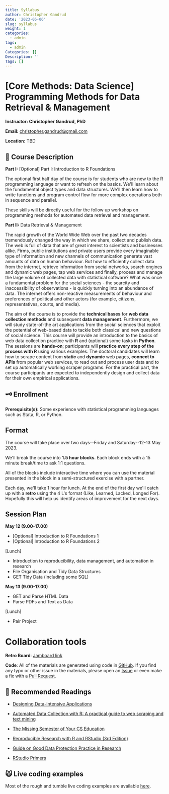 ```yaml
---
title: Syllabus
author: Christopher Gandrud
date: '2023-05-06'
slug: syllabus
weight: 1
categories:
  - admin
tags:
  - admin
Categories: []
Description: ''
Tags: []
---
```


# \[Core Methods: Data Science\] Programming Methods for Data Retrieval & Management

**Instructor: Christopher Gandrud, PhD**

**Email:** [christopher.gandrud\@gmail.com](mailto:christopher.gandrud@gmail.com)

**Location:** TBD

## 📜 Course Description

**Part I:** [Optional] Part I: Introduction to R Foundations

The optional first half day of the course is for students who are new to the R programming language or want to refresh on the basics. We'll learn about the fundamental object types and data structures. We'll then learn how to write functions and program control flow for more complex operations both in sequence and parallel.

These skills will be directly useful for the follow up workshop on programming methods for automated data retrieval and management.

**Part II:** Data Retrieval & Management

The rapid growth of the World Wide Web over the past two decades tremendously changed the way in which we share, collect and publish data. The web is full of data that are of great interest to scientists and businesses alike. Firms, public institutions and private users provide every imaginable type of information and new channels of communication generate vast amounts of data on human behaviour. But how to efficiently collect data from the internet, retrieve information from social networks, search engines and dynamic web pages, tap web services and finally, process and manage the large volume of collected data with statistical software? What was once a fundamental problem for the social sciences - the scarcity and inaccessibility of observations - is quickly turning into an abundance of data. The internet offers non-reactive measurements of behaviour and preferences of political and other actors (for example, citizens, representatives, courts, and media).

The aim of the course is to provide the **technical bases** for **web data collection methods** and subsequent **data management**. Furthermore, we will study state-of-the art applications from the social sciences that exploit the potential of web-based data to tackle both classical and new questions of social science. This course will provide an introduction to the basics of web data collection practice with **R** and (optional) some tasks in **Python**. The sessions are **hands-on**; participants will **practice every step of the process with R** using various examples. The doctoral candidates will learn how to scrape content from **static** and **dynamic** web pages, **connect to APIs** from popular web services, to read out and process user data and to set up automatically working scraper programs. For the practical part, the course participants are expected to independently design and collect data for their own empirical applications.

## 🗝 Enrollment

**Prerequisite(s):** Some experience with statistical programming languages such as Stata, R, or Python.

## Format

The course will take place over two days--Friday and Saturday--12-13 May 2023.

We'll break the course into **1.5 hour blocks**. Each block ends with a 15 minute break/time to ask 1:1 questions.

All of the blocks include interactive time where you can use the material presented in the block in a semi-structured exercise with a partner.

Each day, we'll take 1 hour for lunch. At the end of the first day we'll catch up with a **retro** using the 4 L's format (Like, Learned, Lacked, Longed For). Hopefully this will help us identify areas of improvement for the next days.

## Session Plan

**May 12 (9.00-17.00)**

- [Optional] Introduction to R Foundations 1
- [Optional] Introduction to R Foundations 2

[Lunch]

- Introduction to reproducibility, data management, and automation in research
- File Organisation and Tidy Data Structures
- GET Tidy Data (including some SQL)

**May 13 (9.00-17.00)**

- GET and Parse HTML Data
- Parse PDFs and Text as Data

[Lunch]

- Pair Project

# Collaboration tools

<!-- **Integrated Developer Environment:** [RStudio Cloud](https://rstudio.cloud/project/1140732) -->

**Retro Board**: [Jamboard link](https://jamboard.google.com/d/1WXEdqHrOdsHCZio_Emdchwa0Z1EdCCStdAOoUhbf_SU/edit?usp=sharing)

**Code**: All of the materials are generated using code in [GitHub](https://github.com/christophergandrud/intro-data-retrieval-management/tree/website). If you find any typo or other issue in the materials, please open an [Issue](https://github.com/christophergandrud/intro-data-retrieval-management/issues) or even make a fix with a [Pull Request](https://docs.github.com/en/github/collaborating-with-issues-and-pull-requests/proposing-changes-to-your-work-with-pull-requests/about-pull-requests).

## 📖 Recommended Readings

-   [Designing Data-Intensive Applications](https://www.oreilly.com/library/view/designing-data-intensive-applications/9781491903063/)

-   [Automated Data Collection with R: A practical guide to web scraping and text mining](https://onlinelibrary.wiley.com/doi/book/10.1002/9781118834732)

-   [The Missing Semester of Your CS Education](https://missing.csail.mit.edu/)

-   [Reproducible Research with R and RStudio (3rd Edition)](https://brave-pasteur-c09ffa.netlify.app/slides/code/bookdown.pdf)

-   [Guide on Good Data Protection Practice in Research](https://www.eui.eu/Documents/ServicesAdmin/DeanOfStudies/ResearchEthics/Guide-Data-Protection-Research.pdf)

-   [RStudio Primers](https://rstudio.cloud/learn/primers)

## 🙀 Live coding examples

Most of the rough and tumble live coding examples are available [here](https://github.com/christophergandrud/hu-live-coding-course-examples).
